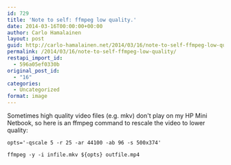 ```yaml
---
id: 729
title: 'Note to self: ffmpeg low quality.'
date: 2014-03-16T00:00:00+00:00
author: Carlo Hamalainen
layout: post
guid: http://carlo-hamalainen.net/2014/03/16/note-to-self-ffmpeg-low-quality/
permalink: /2014/03/16/note-to-self-ffmpeg-low-quality/
restapi_import_id:
  - 596a05ef0330b
original_post_id:
  - "16"
categories:
  - Uncategorized
format: image
---
```

Sometimes high quality video files (e.g. mkv) don't play on my HP Mini Netbook, so here is an ffmpeg command to rescale the video to lower quality: 

```
opts='-qscale 5 -r 25 -ar 44100 -ab 96 -s 500x374'

ffmpeg -y -i infile.mkv ${opts} outfile.mp4
```
